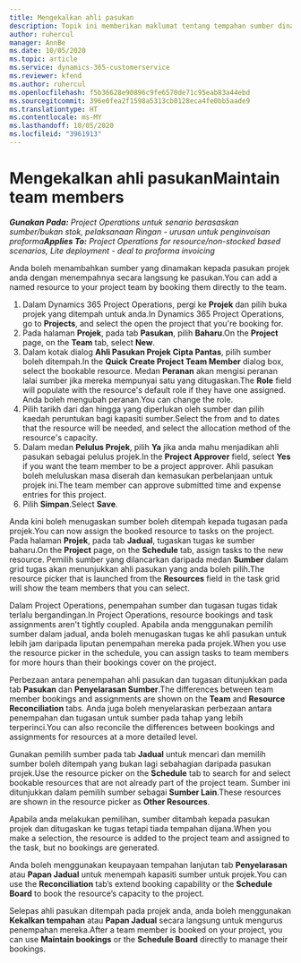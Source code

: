 ```yaml
---
title: Mengekalkan ahli pasukan
description: Topik ini memberikan maklumat tentang tempahan sumber dinamakan kepada pasukan projek dan menugaskannya kepada tugasan.
author: ruhercul
manager: AnnBe
ms.date: 10/05/2020
ms.topic: article
ms.service: dynamics-365-customerservice
ms.reviewer: kfend
ms.author: ruhercul
ms.openlocfilehash: f5b36628e90896c9fe6570de71c95eab83a44ebd
ms.sourcegitcommit: 396e0fea2f1598a5313cb0128eca4fe0bb5aade9
ms.translationtype: HT
ms.contentlocale: ms-MY
ms.lasthandoff: 10/05/2020
ms.locfileid: "3961913"
---
```

# <a name="maintain-team-members"></a><span data-ttu-id="ba4c5-103">Mengekalkan ahli pasukan</span><span class="sxs-lookup"><span data-stu-id="ba4c5-103">Maintain team members</span></span>

<span data-ttu-id="ba4c5-104">_**Gunakan Pada:** Project Operations untuk senario berasaskan sumber/bukan stok, pelaksanaan Ringan - urusan untuk penginvoisan proforma_</span><span class="sxs-lookup"><span data-stu-id="ba4c5-104">_**Applies To:** Project Operations for resource/non-stocked based scenarios, Lite deployment - deal to proforma invoicing_</span></span>

<span data-ttu-id="ba4c5-105">Anda boleh menambahkan sumber yang dinamakan kepada pasukan projek anda dengan menempahnya secara langsung ke pasukan.</span><span class="sxs-lookup"><span data-stu-id="ba4c5-105">You can add a named resource to your project team by booking them directly to the team.</span></span>

1. <span data-ttu-id="ba4c5-106">Dalam Dynamics 365 Project Operations, pergi ke **Projek** dan pilih buka projek yang ditempah untuk anda.</span><span class="sxs-lookup"><span data-stu-id="ba4c5-106">In Dynamics 365 Project Operations, go to **Projects**, and select the open the project that you're booking for.</span></span>
2. <span data-ttu-id="ba4c5-107">Pada halaman **Projek**, pada tab **Pasukan**, pilih **Baharu**.</span><span class="sxs-lookup"><span data-stu-id="ba4c5-107">On the **Project** page, on the **Team** tab, select **New**.</span></span> 
3. <span data-ttu-id="ba4c5-108">Dalam kotak dialog **Ahli Pasukan Projek Cipta Pantas**, pilih sumber boleh ditempah.</span><span class="sxs-lookup"><span data-stu-id="ba4c5-108">In the **Quick Create Project Team Member** dialog box, select the bookable resource.</span></span> <span data-ttu-id="ba4c5-109">Medan **Peranan** akan mengisi peranan lalai sumber jika mereka mempunyai satu yang ditugaskan.</span><span class="sxs-lookup"><span data-stu-id="ba4c5-109">The **Role** field will populate with the resource's default role if they have one assigned.</span></span> <span data-ttu-id="ba4c5-110">Anda boleh mengubah peranan.</span><span class="sxs-lookup"><span data-stu-id="ba4c5-110">You can change the role.</span></span> 
4. <span data-ttu-id="ba4c5-111">Pilih tarikh dari dan hingga yang diperlukan oleh sumber dan pilih kaedah peruntukan bagi kapasiti sumber.</span><span class="sxs-lookup"><span data-stu-id="ba4c5-111">Select the from and to dates that the resource will be needed, and select the allocation method of the resource's capacity.</span></span> 
5. <span data-ttu-id="ba4c5-112">Dalam medan **Pelulus Projek**, pilih **Ya** jika anda mahu menjadikan ahli pasukan sebagai pelulus projek.</span><span class="sxs-lookup"><span data-stu-id="ba4c5-112">In the **Project Approver** field, select **Yes** if you want the team member to be a project approver.</span></span> <span data-ttu-id="ba4c5-113">Ahli pasukan boleh meluluskan masa diserah dan kemasukan perbelanjaan untuk projek ini.</span><span class="sxs-lookup"><span data-stu-id="ba4c5-113">The team member can approve submitted time and expense entries for this project.</span></span> 
6. <span data-ttu-id="ba4c5-114">Pilih **Simpan**.</span><span class="sxs-lookup"><span data-stu-id="ba4c5-114">Select **Save**.</span></span>

<span data-ttu-id="ba4c5-115">Anda kini boleh menugaskan sumber boleh ditempah kepada tugasan pada projek.</span><span class="sxs-lookup"><span data-stu-id="ba4c5-115">You can now assign the booked resource to tasks on the project.</span></span> <span data-ttu-id="ba4c5-116">Pada halaman **Projek**, pada tab **Jadual**, tugaskan tugas ke sumber baharu.</span><span class="sxs-lookup"><span data-stu-id="ba4c5-116">On the **Project** page, on the **Schedule** tab, assign tasks to the new resource.</span></span> <span data-ttu-id="ba4c5-117">Pemilih sumber yang dilancarkan daripada medan **Sumber** dalam grid tugas akan menunjukkan ahli pasukan yang anda boleh pilih.</span><span class="sxs-lookup"><span data-stu-id="ba4c5-117">The resource picker that is launched from the **Resources** field in the task grid will show the team members that you can select.</span></span>


<span data-ttu-id="ba4c5-118">Dalam Project Operations, penempahan sumber dan tugasan tugas tidak terlalu bergandingan.</span><span class="sxs-lookup"><span data-stu-id="ba4c5-118">In Project Operations, resource bookings and task assignments aren't tightly coupled.</span></span> <span data-ttu-id="ba4c5-119">Apabila anda menggunakan pemilih sumber dalam jadual, anda boleh menugaskan tugas ke ahli pasukan untuk lebih jam daripada liputan penempahan mereka pada projek.</span><span class="sxs-lookup"><span data-stu-id="ba4c5-119">When you use the resource picker in the schedule, you can assign tasks to team members for more hours than their bookings cover on the project.</span></span>

<span data-ttu-id="ba4c5-120">Perbezaan antara penempahan ahli pasukan dan tugasan ditunjukkan pada tab **Pasukan** dan **Penyelarasan Sumber**.</span><span class="sxs-lookup"><span data-stu-id="ba4c5-120">The differences between team member bookings and assignments are shown on the **Team** and **Resource Reconciliation** tabs.</span></span> <span data-ttu-id="ba4c5-121">Anda juga boleh menyelaraskan perbezaan antara penempahan dan tugasan untuk sumber pada tahap yang lebih terperinci.</span><span class="sxs-lookup"><span data-stu-id="ba4c5-121">You can also reconcile the differences between bookings and assignments for resources at a more detailed level.</span></span>

<span data-ttu-id="ba4c5-122">Gunakan pemilih sumber pada tab **Jadual** untuk mencari dan memilih sumber boleh ditempah yang bukan lagi sebahagian daripada pasukan projek.</span><span class="sxs-lookup"><span data-stu-id="ba4c5-122">Use the resource picker on the **Schedule** tab to search for and select bookable resources that are not already part of the project team.</span></span> <span data-ttu-id="ba4c5-123">Sumber ini ditunjukkan dalam pemilih sumber sebagai **Sumber Lain**.</span><span class="sxs-lookup"><span data-stu-id="ba4c5-123">These resources are shown in the resource picker as **Other Resources**.</span></span>

<span data-ttu-id="ba4c5-124">Apabila anda melakukan pemilihan, sumber ditambah kepada pasukan projek dan ditugaskan ke tugas tetapi tiada tempahan dijana.</span><span class="sxs-lookup"><span data-stu-id="ba4c5-124">When you make a selection, the resource is added to the project team and assigned to the task, but no bookings are generated.</span></span>

<span data-ttu-id="ba4c5-125">Anda boleh menggunakan keupayaan tempahan lanjutan tab **Penyelarasan** atau **Papan Jadual** untuk menempah kapasiti sumber untuk projek.</span><span class="sxs-lookup"><span data-stu-id="ba4c5-125">You can use the **Reconciliation** tab’s extend booking capability or the **Schedule Board** to book the resource’s capacity to the project.</span></span>

<span data-ttu-id="ba4c5-126">Selepas ahli pasukan ditempah pada projek anda, anda boleh menggunakan **Kekalkan tempahan** atau **Papan Jadual** secara langsung untuk mengurus penempahan mereka.</span><span class="sxs-lookup"><span data-stu-id="ba4c5-126">After a team member is booked on your project, you can use **Maintain bookings** or the **Schedule Board** directly to manage their bookings.</span></span>
